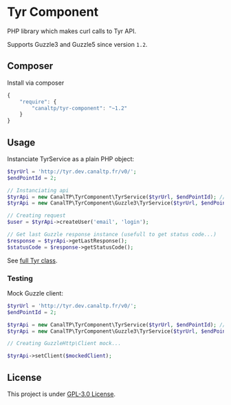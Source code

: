Tyr Component
=============

PHP library which makes curl calls to Tyr API.

Supports Guzzle3 and Guzzle5 since version `1.2`.


## Composer

Install via composer

``` js
{
    "require": {
        "canaltp/tyr-component": "~1.2"
    }
}
```


## Usage

Instanciate TyrService as a plain PHP object:

``` php
$tyrUrl = 'http://tyr.dev.canaltp.fr/v0/';
$endPointId = 2;

// Instanciating api
$tyrApi = new CanalTP\TyrComponent\TyrService($tyrUrl, $endPointId); // For Guzzle5
$tyrApi = new CanalTP\TyrComponent\Guzzle3\TyrService($tyrUrl, $endPointId); // For Guzzle3

// Creating request
$user = $tyrApi->createUser('email', 'login');

// Get last Guzzle response instance (usefull to get status code...)
$response = $tyrApi->getLastResponse();
$statusCode = $response->getStatusCode();
```

See [full Tyr class](src/TyrService.php).


### Testing

Mock Guzzle client:

``` php
$tyrUrl = 'http://tyr.dev.canaltp.fr/v0/';
$endPointId = 2;

$tyrApi = new CanalTP\TyrComponent\TyrService($tyrUrl, $endPointId); // For Guzzle5
$tyrApi = new CanalTP\TyrComponent\Guzzle3\TyrService($tyrUrl, $endPointId); // For Guzzle3

// Creating GuzzleHttp\Client mock...

$tyrApi->setClient($mockedClient);
```


## License

This project is under [GPL-3.0 License](LICENSE).
